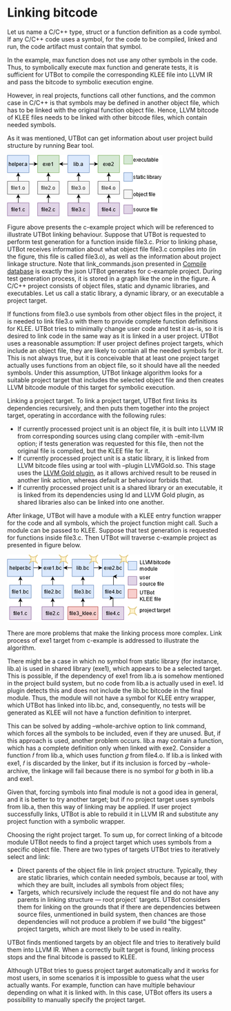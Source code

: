 <!---
name: Linking bitcode
route: /docs/cpp/advanced/linking-bitcode
parent: Documentation
menu: Advanced
description: Describe how UTBotCpp linking bitcode
--->

# Linking bitcode

Let us name a C/C++ type, struct or a function definition as a code symbol. If any C/C++ code uses a symbol, for the
code to be compiled, linked and run, the code artifact must contain that symbol.

In the example, max function does not use any other symbols in the code. Thus, to symbolically execute max function and
generate tests, it is sufficient for UTBot to compile the corresponding KLEE file into LLVM IR and pass the bitcode to
symbolic execution engine.

However, in real projects, functions call other functions, and the common case in C/C++ is that symbols may be defined
in another object file, which has to be linked with the original function object file. Hence, LLVM bitcode of KLEE files
needs to be linked with other bitcode files, which contain needed symbols.

As it was mentioned, UTBot can get information about user project build structure by running Bear tool.

![c-example project](https://github.com/UnitTestBot/unittestbot.github.io/raw/source/resources/images/targetExample.png)

Figure above presents the c-example project which will be referenced to illustrate UTBot linking behaviour. Suppose that
UTBot is requested to perform test generation for a function inside file3.c. Prior to linking phase, UTBot receives
information about what object file file3.c compiles into (in the figure, this file is called file3.o), as well as the
information about project linkage structure. Note that link_commands.json presented
in [Compile database](compile-database) is exactly the json UTBot generates for c-example project. During test
generation process, it is stored in a graph like the one in the figure. A C/C++ project consists of object files, static
and dynamic libraries, and executables. Let us call a static library, a dynamic library, or an executable a project
target.

If functions from file3.o use symbols from other object files in the project, it is needed to link file3.o with them to
provide complete function definitions for KLEE. UTBot tries to minimally change user code and test it as-is, so it is
desired to link code in the same way as it is linked in a user project. UTBot uses a reasonable assumption: If user
project defines project targets, which include an object file, they are likely to contain all the needed symbols for it.
This is not always true, but it is conceivable that at least one project target actually uses functions from an object
file, so it should have all the needed symbols. Under this assumption, UTBot linkage algorithm looks for a suitable
project target that includes the selected object file and then creates LLVM bitcode module of this target for symbolic
execution.

Linking a project target. To link a project target, UTBot first links its dependencies recursively, and then puts them
together into the project target, operating in accordance with the following rules:

* If currently processed project unit is an object file, it is built into LLVM IR from corresponding sources using clang
  compiler with -emit-llvm option; if tests generation was requested for this file, then not the original file is
  compiled, but the KLEE file for it.
* If currently processed project unit is a static library, it is linked from LLVM bitcode files using ar tool with
  –plugin LLVMGold.so. This stage uses the [LLVM Gold plugin](https://llvm.org/docs/GoldPlugin.html), as it allows archived result to be reused in another
  link action, whereas default ar behaviour forbids that.
* If currently processed project unit is a shared library or an executable, it is linked from its dependencies using ld
  and LLVM Gold plugin, as shared libraries also can be linked into one another.

After linkage, UTBot will have a module with a KLEE entry function wrapper for the code and all symbols, which the
project function might call. Such a module can be passed to KLEE. Suppose that test generation is requested for
functions inside file3.c. Then UTBot will traverse c-example project as presented in figure below.

![linking scheme](https://github.com/UnitTestBot/unittestbot.github.io/raw/source/resources/images/linkExample.png)

There are more problems that make the linking process more complex. Link process of exe1 target from c-example is
addressed to illustrate the algorithm.

There might be a case in which no symbol from static library (for instance, lib.a) is used in shared library (exe1),
which appears to be a selected target. This is possible, if the dependency of exe1 from lib.a is somehow mentioned in
the project build system, but no code from lib.a is actually used in exe1. ld plugin detects this and does not include
the lib.bc bitcode in the final module. Thus, the module will not have a symbol for KLEE entry wrapper, which UTBot has
linked into lib.bc, and, consequently, no tests will be generated as KLEE will not have a function definition to
interpret.

This can be solved by adding –whole-archive option to link command, which forces all the symbols to be included, even if
they are unused. But, if this approach is used, another problem occurs. lib.a may contain a function, which has a
complete definition only when linked with exe2. Consider a function 𝑓 from lib.a, which uses function 𝑔 from file4.o.
If lib.a is linked with exe1, 𝑓 is discarded by the linker, but if its inclusion is forced by –whole-archive, the
linkage will fail because there is no symbol for 𝑔 both in lib.a and exe1.

Given that, forcing symbols into final module is not a good idea in general, and it is better to try another target; but
if no project target uses symbols from lib.a, then this way of linking may be applied. If user project successfully
links, UTBot is able to rebuild it in LLVM IR and substitute any project function with a symbolic wrapper.

Choosing the right project target. To sum up, for correct linking of a bitcode module UTBot needs to find a project
target which uses symbols from a specific object file. There are two types of targets UTBot tries to iteratively select
and link:

* Direct parents of the object file in link project structure. Typically, they are static libraries, which contain
  needed symbols, because ar tool, with which they are built, includes all symbols from object files;
* Targets, which recursively include the request file and do not have any parents in linking structure — root project`
  targets. UTBot considers them for linking on the grounds that if there are dependencies between source files,
  unmentioned in build system, then chances are those dependencies will not produce a problem if we build "the biggest"
  project targets, which are most likely to be used in reality.

UTBot finds mentioned targets by an object file and tries to iteratively build them into LLVM IR. When a correctly built
target is found, linking process stops and the final bitcode is passed to KLEE.

Although UTBot tries to guess project target automatically and it works for most users, in some scenarios it is
impossible to guess what the user actually wants. For example, function can have multiple behaviour depending on what it
is linked with. In this case, UTBot offers its users a possibility to manually specify the project target.